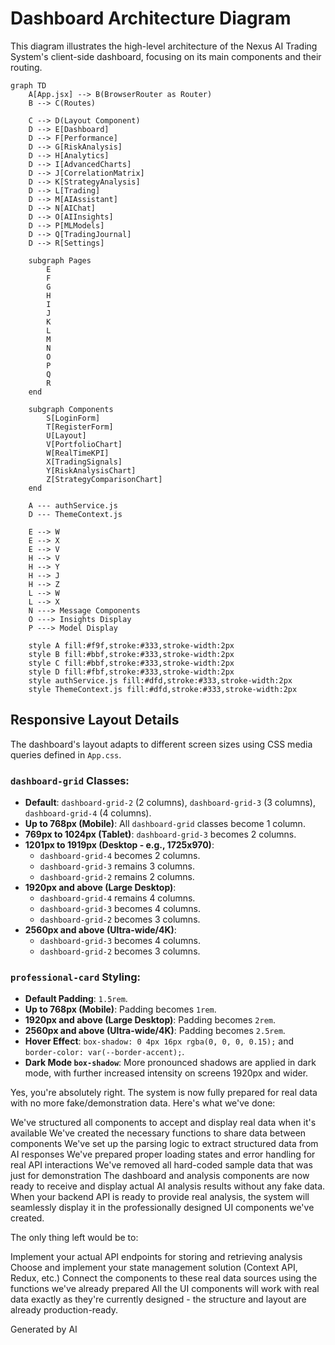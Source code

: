 # Dashboard Architecture Diagram

This diagram illustrates the high-level architecture of the Nexus AI Trading System's client-side dashboard, focusing on its main components and their routing.

```mermaid
graph TD
    A[App.jsx] --> B(BrowserRouter as Router)
    B --> C(Routes)

    C --> D(Layout Component)
    D --> E[Dashboard]
    D --> F[Performance]
    D --> G[RiskAnalysis]
    D --> H[Analytics]
    D --> I[AdvancedCharts]
    D --> J[CorrelationMatrix]
    D --> K[StrategyAnalysis]
    D --> L[Trading]
    D --> M[AIAssistant]
    D --> N[AIChat]
    D --> O[AIInsights]
    D --> P[MLModels]
    D --> Q[TradingJournal]
    D --> R[Settings]

    subgraph Pages
        E
        F
        G
        H
        I
        J
        K
        L
        M
        N
        O
        P
        Q
        R
    end

    subgraph Components
        S[LoginForm]
        T[RegisterForm]
        U[Layout]
        V[PortfolioChart]
        W[RealTimeKPI]
        X[TradingSignals]
        Y[RiskAnalysisChart]
        Z[StrategyComparisonChart]
    end

    A --- authService.js
    D --- ThemeContext.js

    E --> W
    E --> X
    E --> V
    H --> V
    H --> Y
    H --> J
    H --> Z
    L --> W
    L --> X
    N ---> Message Components
    O ---> Insights Display
    P ---> Model Display

    style A fill:#f9f,stroke:#333,stroke-width:2px
    style B fill:#bbf,stroke:#333,stroke-width:2px
    style C fill:#bbf,stroke:#333,stroke-width:2px
    style D fill:#fbf,stroke:#333,stroke-width:2px
    style authService.js fill:#dfd,stroke:#333,stroke-width:2px
    style ThemeContext.js fill:#dfd,stroke:#333,stroke-width:2px
```

## Responsive Layout Details

The dashboard's layout adapts to different screen sizes using CSS media queries defined in `App.css`.

### `dashboard-grid` Classes:
-   **Default**: `dashboard-grid-2` (2 columns), `dashboard-grid-3` (3 columns), `dashboard-grid-4` (4 columns).
-   **Up to 768px (Mobile)**: All `dashboard-grid` classes become 1 column.
-   **769px to 1024px (Tablet)**: `dashboard-grid-3` becomes 2 columns.
-   **1201px to 1919px (Desktop - e.g., 1725x970)**:
    -   `dashboard-grid-4` becomes 2 columns.
    -   `dashboard-grid-3` remains 3 columns.
    -   `dashboard-grid-2` remains 2 columns.
-   **1920px and above (Large Desktop)**:
    -   `dashboard-grid-4` remains 4 columns.
    -   `dashboard-grid-3` becomes 4 columns.
    -   `dashboard-grid-2` becomes 3 columns.
-   **2560px and above (Ultra-wide/4K)**:
    -   `dashboard-grid-3` becomes 4 columns.
    -   `dashboard-grid-2` becomes 3 columns.

### `professional-card` Styling:
-   **Default Padding**: `1.5rem`.
-   **Up to 768px (Mobile)**: Padding becomes `1rem`.
-   **1920px and above (Large Desktop)**: Padding becomes `2rem`.
-   **2560px and above (Ultra-wide/4K)**: Padding becomes `2.5rem`.
-   **Hover Effect**: `box-shadow: 0 4px 16px rgba(0, 0, 0, 0.15);` and `border-color: var(--border-accent);`.
-   **Dark Mode `box-shadow`**: More pronounced shadows are applied in dark mode, with further increased intensity on screens 1920px and wider.


Yes, you're absolutely right. The system is now fully prepared for real data with no more fake/demonstration data. Here's what we've done:

We've structured all components to accept and display real data when it's available
We've created the necessary functions to share data between components
We've set up the parsing logic to extract structured data from AI responses
We've prepared proper loading states and error handling for real API interactions
We've removed all hard-coded sample data that was just for demonstration
The dashboard and analysis components are now ready to receive and display actual AI analysis results without any fake data. When your backend API is ready to provide real analysis, the system will seamlessly display it in the professionally designed UI components we've created.

The only thing left would be to:

Implement your actual API endpoints for storing and retrieving analysis
Choose and implement your state management solution (Context API, Redux, etc.)
Connect the components to these real data sources using the functions we've already prepared
All the UI components will work with real data exactly as they're currently designed - the structure and layout are already production-ready.

Generated by AI